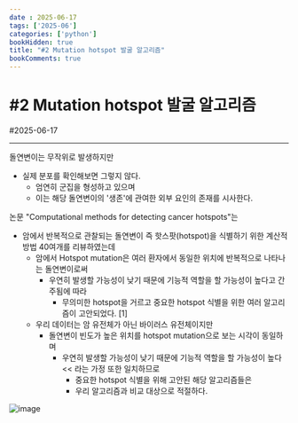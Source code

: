 ```yaml
---
date : 2025-06-17
tags: ['2025-06']
categories: ['python']
bookHidden: true
title: "#2 Mutation hotspot 발굴 알고리즘"
bookComments: true
---
```


# #2 Mutation hotspot 발굴 알고리즘

#2025-06-17

---

돌연변이는 무작위로 발생하지만 
- 실제 분포를 확인해보면 그렇지 않다.
  - 엄연히 군집을 형성하고 있으며
  - 이는 해당 돌연변이의 '생존'에 관여한 외부 요인의 존재를 시사한다.

논문 "Computational methods for detecting cancer hotspots"는
- 암에서 반복적으로 관찰되는 돌연변이 즉 핫스팟(hotspot)을 식별하기 위한 계산적 방법 40여개를 리뷰하였는데
  - 암에서 Hotspot mutation은 여러 환자에서 동일한 위치에 반복적으로 나타나는 돌연변이로써
    - 우연히 발생할 가능성이 낮기 때문에 기능적 역할을 할 가능성이 높다고 간주됨에 따라
      - 무의미한 hotspot을 거르고 중요한 hotspot 식별을 위한 여러 알고리즘이 고안되었다. [1]
  - 우리 데이터는 암 유전체가 아닌 바이러스 유전체이지만
    - 돌연변이 빈도가 높은 위치를 hotspot mutation으로 보는 시각이 동일하며
      - 우연히 발생할 가능성이 낮기 때문에 기능적 역할을 할 가능성이 높다 << 라는 가정 또한 일치하므로
        - 중요한 hotspot 식별을 위해 고안된 해당 알고리즘들은
        - 우리 알고리즘과 비교 대상으로 적절하다.

![image](https://github.com/user-attachments/assets/2c5349e9-bb2f-482b-8dc0-0feea2918c93)

